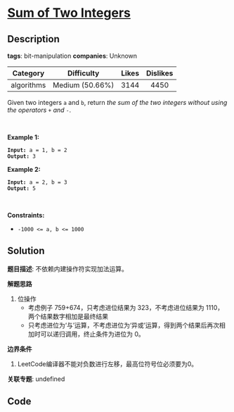 # [Sum of Two Integers](https://leetcode.com/problems/sum-of-two-integers/description/)

## Description

**tags**: bit-manipulation
**companies**: Unknown

| Category | Difficulty | Likes | Dislikes |
| :------: | :--------: | :---: | :------: |
| algorithms | Medium (50.66%) | 3144 | 4450 |

<p>Given two integers <code>a</code> and <code>b</code>, return <em>the sum of the two integers without using the operators</em> <code>+</code> <em>and</em> <code>-</code>.</p>

<p>&nbsp;</p>
<p><strong class="example">Example 1:</strong></p>
<pre><code><strong>Input:</strong> a = 1, b = 2
<strong>Output:</strong> 3</code></pre><p><strong class="example">Example 2:</strong></p>
<pre><code><strong>Input:</strong> a = 2, b = 3
<strong>Output:</strong> 5</code></pre>
<p>&nbsp;</p>
<p><strong>Constraints:</strong></p>

<ul>
	<li><code>-1000 &lt;= a, b &lt;= 1000</code></li>
</ul>



## Solution

**题目描述**: 不依赖内建操作符实现加法运算。

**解题思路**

1. 位操作
   - 考虑例子 759+674，只考虑进位结果为 323，不考虑进位结果为 1110，两个结果数字相加是最终结果
   - 只考虑进位为‘与’运算，不考虑进位为‘异或’运算，得到两个结果后再次相加时可以递归调用，终止条件为进位为 0。

**边界条件**

1. LeetCode编译器不能对负数进行左移，最高位符号位必须要为0。

**关联专题**: undefined

## Code